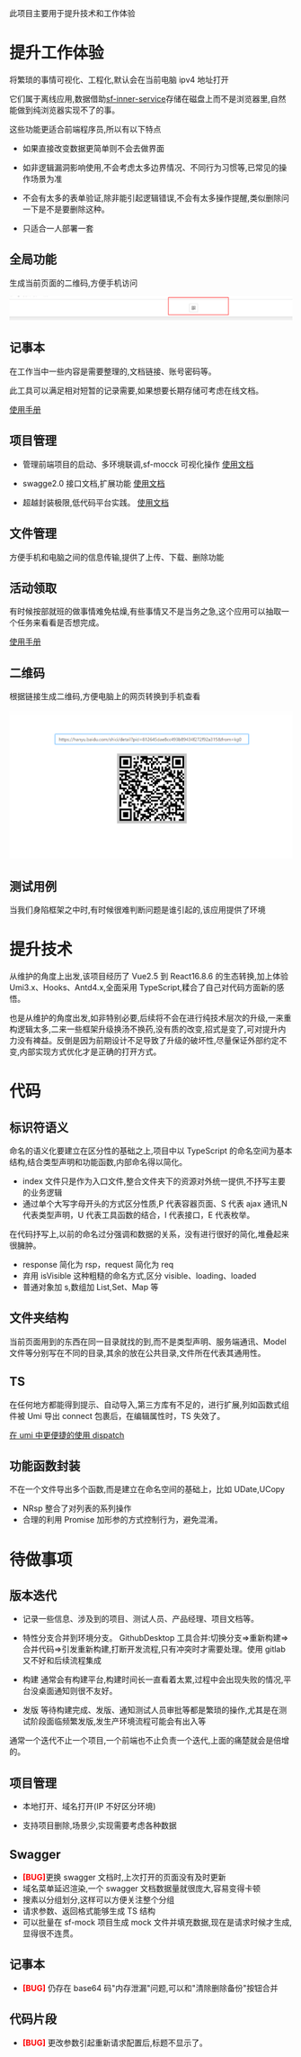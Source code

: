 此项目主要用于提升技术和工作体验

# 提升工作体验

将繁琐的事情可视化、工程化,默认会在当前电脑 ipv4 地址打开

它们属于离线应用,数据借助[sf-inner-service](https://github.com/xiaodun/sf-inner-service)存储在磁盘上而不是浏览器里,自然能做到纯浏览器实现不了的事。

这些功能更适合前端程序员,所以有以下特点

- 如果直接改变数据更简单则不会去做界面

- 如非逻辑漏洞影响使用,不会考虑太多边界情况、不同行为习惯等,已常见的操作场景为准

- 不会有太多的表单验证,除非能引起逻辑错误,不会有太多操作提醒,类似删除问一下是不是要删除这种。

- 只适合一人部署一套

## 全局功能

生成当前页面的二维码,方便手机访问

![扫描二维码](./manual/images/scanQrcode.png)

## 记事本

在工作当中一些内容是需要整理的,文档链接、账号密码等。

此工具可以满足相对短暂的记录需要,如果想要长期存储可考虑在线文档。

[使用手册](./manual/0记事本/记事本.md)

## 项目管理

- 管理前端项目的启动、多环境联调,sf-mocck 可视化操作 [使用文档](./manual/1项目管理/0.项目列表.md)

- swagge2.0 接口文档,扩展功能 [使用文档](./manual/1项目管理/1.Swagger.md)

- 超越封装极限,低代码平台实践。 [使用文档](./manual/1项目管理/3.代码片段.md)

## 文件管理

方便手机和电脑之间的信息传输,提供了上传、下载、删除功能

## 活动领取

有时候按部就班的做事情难免枯燥,有些事情又不是当务之急,这个应用可以抽取一个任务来看看是否想完成。

[使用手册](./manual/2活动领取/活动领取.md)

## 二维码

根据链接生成二维码,方便电脑上的网页转换到手机查看

![示例图片](./manual/3二维码/images/example.png)

## 测试用例

当我们身陷框架之中时,有时候很难判断问题是谁引起的,该应用提供了环境

# 提升技术

从维护的角度上出发,该项目经历了 Vue2.5 到 React16.8.6 的生态转换,加上体验 Umi3.x、Hooks、Antd4.x,全面采用 TypeScript,糅合了自己对代码方面新的感悟。

也是从维护的角度出发,如非特别必要,后续将不会在进行纯技术层次的升级,一来重构逻辑太多,二来一些框架升级换汤不换药,没有质的改变,招式是变了,可对提升内力没有裨益。反倒是因为前期设计不足导致了升级的破坏性,尽量保证外部约定不变,内部实现方式优化才是正确的打开方式。

# 代码

## 标识符语义

命名的语义化要建立在区分性的基础之上,项目中以 TypeScript 的命名空间为基本结构,结合类型声明和功能函数,内部命名得以简化。

- index 文件只是作为入口文件,整合文件夹下的资源对外统一提供,不抒写主要的业务逻辑
- 通过单个大写字母开头的方式区分性质,P 代表容器页面、S 代表 ajax 通讯,N 代表类型声明，U 代表工具函数的结合，I 代表接口，E 代表枚举。

在代码抒写上,以前的命名过分强调和数据的关系，没有进行很好的简化,堆叠起来很臃肿。

- response 简化为 rsp，request 简化为 req
- 弃用 isVisible 这种粗糙的命名方式,区分 visible、loading、loaded
- 普通对象加 s,数组加 List,Set、Map 等

## 文件夹结构

当前页面用到的东西在同一目录就找的到,而不是类型声明、服务端通讯、Model 文件等分别写在不同的目录,其余的放在公共目录,文件所在代表其通用性。

## TS

在任何地方都能得到提示、自动导入,第三方库有不足的，进行扩展,列如函数式组件被 Umi 导出 connect 包裹后，在编辑属性时，TS 失效了。

[在 umi 中更便捷的使用 dispatch](https://www.jianshu.com/p/bfb5bddf3b52)

## 功能函数封装

不在一个文件导出多个函数,而是建立在命名空间的基础上，比如 UDate,UCopy

- NRsp 整合了对列表的系列操作
- 合理的利用 Promise 加形参的方式控制行为，避免混淆。

# 待做事项

## 版本迭代

- 记录一些信息、涉及到的项目、测试人员、产品经理、项目文档等。

- 特性分支合并到环境分支。 GithubDesktop 工具合并:切换分支=>重新构建=>合并代码=>引发重新构建,打断开发流程,只有冲突时才需要处理。使用 gitlab 又不好和后续流程集成

- 构建 通常会有构建平台,构建时间长一直看着太累,过程中会出现失败的情况,平台没桌面通知则很不友好。

- 发版 等待构建完成、发版、通知测试人员审批等都是繁琐的操作,尤其是在测试阶段面临频繁发版,发生产环境流程可能会有出入等

通常一个迭代不止一个项目,一个前端也不止负责一个迭代,上面的痛楚就会是倍增的。

## 项目管理

- 本地打开、域名打开(IP 不好区分环境)

- 支持项目删除,场景少,实现需要考虑各种数据

## Swagger

- <span style="color:red;font-weight:bold">[BUG]</span>更换 swagger 文档时,上次打开的页面没有及时更新
- 域名菜单延迟渲染,一个 swagger 文档数据量就很庞大,容易变得卡顿
- 搜素以分组划分,这样可以方便关注整个分组
- 请求参数、返回格式能够生成 TS 结构
- 可以批量在 sf-mock 项目生成 mock 文件并填充数据,现在是请求时候才生成,显得很不连贯。

## 记事本

- <span style="color:red;font-weight:bold">[BUG]</span> 仍存在 base64 码"内存泄漏"问题,可以和"清除删除备份"按钮合并

## 代码片段

- <span style="color:red;font-weight:bold">[BUG]</span> 更改参数引起重新请求配置后,标题不显示了。

